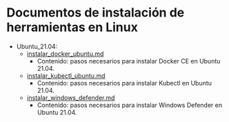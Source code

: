 # Documentos de instalación de herramientas en Linux
- Ubuntu_21.04:
    - [instalar_docker_ubuntu.md](https://github.com/pdafigl/docs/blob/2bab0b7e73e6505c91f5d73e964cc9dd837d5618/Linux/Ubuntu_21.04/instalar_docker_ubuntu.md)
        - Contenido: pasos necesarios para instalar Docker CE en Ubuntu 21.04.
    - [instalar_kubectl_ubuntu.md](https://github.com/pdafigl/docs/blob/2bab0b7e73e6505c91f5d73e964cc9dd837d5618/Linux/Ubuntu_21.04/instalar_kubectl_ubuntu.md)
        - Contenido: pasos necesarios para instalar Kubectl en Ubuntu 21.04.
    - [instalar_windows_defender.md](https://github.com/pdafigl/docs/blob/3c73e5eedab11e892033a2db179c53394ba3ab90/Linux/Ubuntu_21.04/instalar_windows_defender.md)
        - Contenido: pasos necesarios para instalar Windows Defender en Ubuntu 21.04.